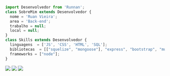 ```js
import Desenvolvedor from 'Runnan';
class SobreMim extends Desenvolvedor {
  nome = 'Ruan Vieira';
  area = 'Back-end';
  trabalho = null;
  local = null;
}
class Skills extends Desenvolvedor {
  linguagens  = ['JS', 'CSS', 'HTML', 'SQL'];
  bibliotecas  = [["squelize", "mongoose"], "express", "bootstrap", "multer" ];
  frameworks = ["node"];
}
```

<p align="left">
  <a href="mailto:ruanlons@gmail.com" alt="Gmail">
  <img src="https://img.shields.io/badge/-Gmail-FF0000?style=flat-square&labelColor=FF0000&logo=gmail&logoColor=white&link=" /></a>

  <a href="https://www.linkedin.com/in/ruan-vieira-04a9ab1b9" alt="Linkedin" target="_blank">
  <img src="https://img.shields.io/badge/-Linkedin-0e76a8?style=flat-square&logo=Linkedin&logoColor=white" /></a>

  <a href="https://api.whatsapp.com/send/?phone=5563992932391&text&type=phone_number&app_absent=0" alt="WhatsApp" target="_blank">
  <img src="https://img.shields.io/badge/-WhatsApp-25d366?style=flat-square&labelColor=25d366&logo=whatsapp&logoColor=white&link=API-DO-SEU-WHATSAPP"/></a>
</p>  
